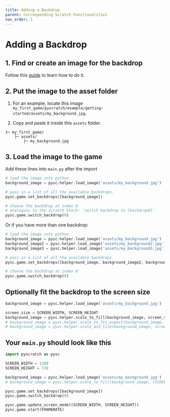 ```yaml
---
title: Adding a Backdrop
parent: Corresponding Scratch Functionalities
nav_order: 1
---
```

# Adding a Backdrop

## 1. Find or create an image for the backdrop
Follow this [guide](../asset-preparation-guide/) to learn how to do it. 

## 2. Put the image to the asset folder
1. For an example, locate this image `my_first_game/pyscratch/example/getting-started/assets/my_background.jpg`. 

2. Copy and paste it inside this `assets` folder. 
```
├─ my_first_game/
    ├─ assets/
        ├─ my_background.jpg
```

## 3. Load the image to the game

Add these lines into `main.py` after the import

```python
# load the image into python 
background_image = pysc.helper.load_image('assets/my_background.jpg')

# pass in a list of all the available backdrops. 
pysc.game.set_backdrops([background_image])

# choose the backdrop at index 0
# analogous to the scratch block: 'switch backdrop to [backdrop0]'
pysc.game.switch_backdrop(0) 
```


Or if you have more than one backdrop:
```python
# load the image into python 
background_image = pysc.helper.load_image('assets/my_background.jpg')
background_image2 = pysc.helper.load_image('assets/my_background2.jpg')
background_image3 = pysc.helper.load_image('assets/my_background3.jpg')

# pass in a list of all the available backdrops. 
pysc.game.set_backdrops([background_image, background_image2, background_image3])

# choose the backdrop at index 0
pysc.game.switch_backdrop(0) 
```

## Optionally fit the backdrop to the screen size
```python
background_image = pysc.helper.load_image('assets/my_background.jpg')

screen_size = SCREEN_WIDTH, SCREEN_HEIGHT
background_image = pysc.helper.scale_to_fill(background_image, screen_size)
# background_image = pysc.helper.scale_to_fit_aspect(background_image, screen_size)
# background_image = pysc.helper.scale_and_tile(background_image, screen_size)
```

## Your `main.py` should look like this
```python
import pyscratch as pysc

SCREEN_WIDTH = 1280
SCREEN_HEIGHT = 720

background_image = pysc.helper.load_image('assets/my_background.jpg')
# background_image = pysc.helper.scale_to_fill(background_image, (SCREEN_WIDTH, SCREEN_HEIGHT))

pysc.game.set_backdrops([background_image])
pysc.game.switch_backdrop(0)

pysc.game.update_screen_mode((SCREEN_WIDTH, SCREEN_HEIGHT))
pysc.game.start(FRAMERATE)
```